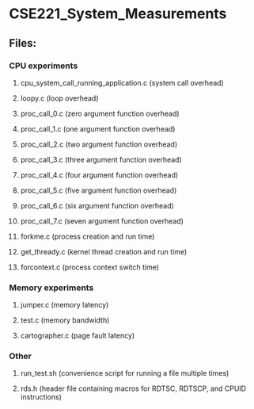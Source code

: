 # CSE221_System_Measurements

## Files:

### CPU experiments
1. cpu\_system\_call\_running\_application.c  (system call overhead)

1. loopy.c (loop overhead)

1. proc\_call\_0.c (zero argument function overhead)

1. proc\_call\_1.c (one argument function overhead)

1. proc\_call\_2.c (two argument function overhead)

1. proc\_call\_3.c (three argument function overhead)

1. proc\_call\_4.c (four argument function overhead)

1. proc\_call\_5.c (five argument function overhead)

1. proc\_call\_6.c (six argument function overhead)

1. proc\_call\_7.c (seven argument function overhead)

1. forkme.c (process creation and run time)

1. get\_thready.c (kernel thread creation and run time)

1. forcontext.c (process context switch time)

### Memory experiments
1. jumper.c (memory latency)

1. test.c (memory bandwidth)

1. cartographer.c  (page fault latency)

### Other
1. run\_test.sh (convenience script for running a file multiple times)

1. rds.h (header file containing macros for RDTSC, RDTSCP, and CPUID 
instructions)

